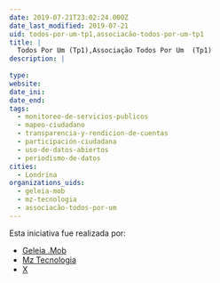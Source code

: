 ```yaml
---
date: 2019-07-21T23:02:24.000Z
date_last_modified: 2019-07-21
uid: todos-por-um-tp1,associacão-todos-por-um-tp1
title: |
  Todos Por Um (Tp1),Associação Todos Por Um  (Tp1)
description: |
  
type: 
website: 
date_ini: 
date_end: 
tags:
  - monitoreo-de-servicios-publicos
  - mapeo-ciudadano
  - transparencia-y-rendicion-de-cuentas
  - participación-ciudadana
  - uso-de-datos-abiertos
  - periodismo-de-datos
cities: 
  - Londrina
organizations_uids:
  - geleia-mob
  - mz-tecnologia
  - associacão-todos-por-um
---
```


Esta iniciativa fue realizada por:

- [Geleia .Mob](/organizaciones/geleia-mob)
- [Mz Tecnologia](/organizaciones/mz-tecnologia)
- [X](/organizaciones/associacão-todos-por-um)
